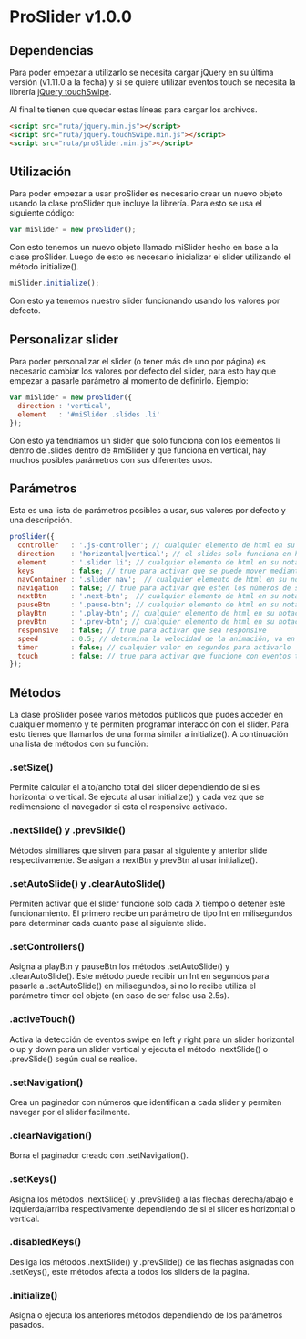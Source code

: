 # ProSlider v1.0.0

## Dependencias
Para poder empezar a utilizarlo se necesita cargar jQuery en su última versión (v1.11.0 a la fecha) y si se quiere utilizar eventos touch se necesita la librería [jQuery touchSwipe](http://labs.rampinteractive.co.uk/touchSwipe/demos).

Al final te tienen que quedar estas líneas para cargar los archivos.

```html
<script src="ruta/jquery.min.js"></script>
<script src="ruta/jquery.touchSwipe.min.js"></script>
<script src="ruta/proSlider.min.js"></script>
```

## Utilización
Para poder empezar a usar proSlider es necesario crear un nuevo objeto usando la clase proSlider que incluye la librería. Para esto se usa el siguiente código:
```javascript
var miSlider = new proSlider();
```
Con esto tenemos un nuevo objeto llamado miSlider hecho en base a la clase proSlider. Luego de esto es necesario inicializar el slider utilizando el método initialize().
```javascript
miSlider.initialize();
```
Con esto ya tenemos nuestro slider funcionando usando los valores por defecto.

## Personalizar slider
Para poder personalizar el slider (o tener más de uno por página) es necesario cambiar los valores por defecto del slider, para esto hay que empezar a pasarle parámetro al momento de definirlo. Ejemplo:
```javascript
var miSlider = new proSlider({
  direction : 'vertical',
  element   : '#miSlider .slides .li'
});
```
Con esto ya tendríamos un slider que solo funciona con los elementos li dentro de .slides dentro de #miSlider y que funciona en vertical, hay muchos posibles parámetros con sus diferentes usos.

## Parámetros
Esta es una lista de parámetros posibles a usar, sus valores por defecto y una descripción.
```javascript
proSlider({
  controller   : '.js-controller'; // cualquier elemento de html en su notación de CSS
  direction    : 'horizontal|vertical'; // el slides solo funciona en horizontal y vertical;
  element      : '.slider li'; // cualquier elemento de html en su notación de CSS
  keys         : false; // true para activar que se puede mover mediante teclas
  navContainer : '.slider nav';  // cualquier elemento de html en su notación de CSS
  navigation   : false; // true para activar que esten los números de slides para navegar por el slider
  nextBtn      : '.next-btn';  // cualquier elemento de html en su notación de CSS
  pauseBtn     : '.pause-btn'; // cualquier elemento de html en su notación de CSS
  playBtn      : '.play-btn'; // cualquier elemento de html en su notación de CSS
  prevBtn      : '.prev-btn'; // cualquier elemento de html en su notación de CSS
  responsive   : false; // true para activar que sea responsive
  speed        : 0.5; // determina la velocidad de la animación, va en segundos
  timer        : false; // cualquier valor en segundos para activarlo
  touch        : false; // true para activar que funcione con eventos touch (requiere dependencia externa)
});
```

## Métodos
La clase proSlider posee varios métodos públicos que pudes acceder en cualquier momento y te permiten programar interacción con el slider. Para esto tienes que llamarlos de una forma similar a initialize(). A continuación una lista de métodos con su función:

### .setSize()
Permite calcular el alto/ancho total del slider dependiendo de si es horizontal o vertical. Se ejecuta al usar initialize() y cada vez que se redimensione el navegador si esta el responsive activado.

### .nextSlide() y .prevSlide()
Métodos similiares que sirven para pasar al siguiente y anterior slide respectivamente. Se asigan a nextBtn y prevBtn al usar initialize().

### .setAutoSlide() y .clearAutoSlide()
Permiten activar que el slider funcione solo cada X tiempo o detener este funcionamiento. El primero recibe un parámetro de tipo Int en milisegundos para determinar cada cuanto pase al siguiente slide.

### .setControllers()
Asigna a playBtn y pauseBtn los métodos .setAutoSlide() y .clearAutoSlide(). Este método puede recibir un Int en segundos para pasarle a .setAutoSlide() en milisegundos, si no lo recibe utiliza el parámetro timer del objeto (en caso de ser false usa 2.5s).

### .activeTouch()
Activa la detección de eventos swipe en left y right para un slider horizontal o up y down para un slider vertical y ejecuta el método .nextSlide() o .prevSlide() según cual se realice.

### .setNavigation()
Crea un paginador con números que identifican a cada slider y permiten navegar por el slider facilmente.

### .clearNavigation()
Borra el paginador creado con .setNavigation().

### .setKeys()
Asigna los métodos .nextSlide() y .prevSlide() a las flechas derecha/abajo e izquierda/arriba respectivamente dependiendo de si el slider es horizontal o vertical.

### .disabledKeys()
Desliga los métodos .nextSlide() y .prevSlide() de las flechas asignadas con .setKeys(), este métodos afecta a todos los sliders de la página.

### .initialize()
Asigna o ejecuta los anteriores métodos dependiendo de los parámetros pasados.